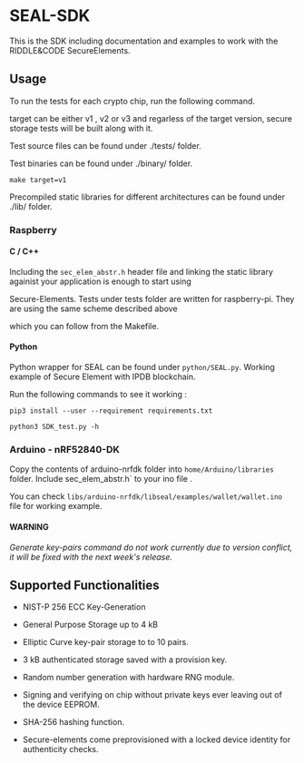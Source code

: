 # SEAL-SDK
This is the SDK including documentation and examples to work with the RIDDLE&amp;CODE SecureElements.

## Usage

To run the tests for each crypto chip, run the following command. 

target can be either v1 , v2 or v3 and regarless of the target version, secure storage tests will be built along with it.

Test source files can be found under ./tests/ folder.

Test binaries can be found under ./binary/ folder.


`make target=v1`

Precompiled static libraries for different architectures can be found under ./lib/ folder.

### Raspberry 

#### C / C++

Including the `sec_elem_abstr.h` header file and linking the static library againist your application is enough to start using

Secure-Elements. Tests under tests folder are written for raspberry-pi. They are using the same scheme described above  

which you can follow from the Makefile.

#### Python

Python wrapper for SEAL can be found under `python/SEAL.py`. Working example of Secure Element with IPDB blockchain.

Run the following commands to see it working :

`pip3 install --user --requirement requirements.txt`

`python3 SDK_test.py -h`




### Arduino - nRF52840-DK 

Copy the contents of arduino-nrfdk folder into `home/Arduino/libraries` folder. Include sec_elem_abstr.h` to your ino file . 

You can check `libs/arduino-nrfdk/libseal/examples/wallet/wallet.ino` file for working example.

#### WARNING
*Generate key-pairs command do not work currently due to version conflict, it will be fixed with the next week's release.*




## Supported Functionalities

* NIST-P 256 ECC Key-Generation

- General Purpose Storage up to 4 kB 

+ Elliptic Curve key-pair storage to to 10 pairs.

* 3 kB authenticated storage saved with a provision key.

* Random number generation with hardware RNG module.

* Signing and verifying on chip without private keys ever leaving out of the device EEPROM.

* SHA-256 hashing function.  

* Secure-elements come preprovisioned with a locked device identity for authenticity checks.
